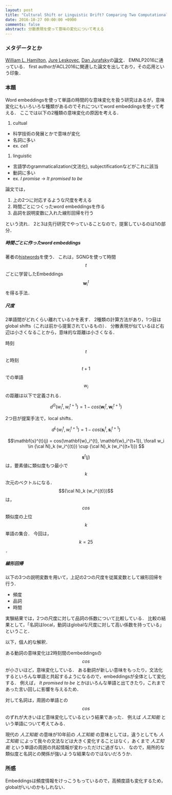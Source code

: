 ```yaml
---
layout: post
title: "Cultural Shift or Linguistic Drift? Comparing Two Computational Measures of Semantic Change"
date: 2016-10-27 00:00:00 +0900
comments: false
abstract: 分散表現を使って意味の変化について考える
---
```


### メタデータとか

[William L. Hamilton](http://stanford.edu/~wleif/), [Jure Leskovec](https://cs.stanford.edu/people/jure/), [Dan Jurafsky](http://web.stanford.edu/~jurafsky/)の[論文](https://arxiv.org/abs/1606.02821)．
EMNLP2016に通っている．
first authorがACL2016に関連した論文を出しており，その応用という印象．


### 本題
Word embeddingsを使って単語の時間的な意味変化を扱う研究はあるが，意味変化にもいろいろな種類があるのでそれについてword embeddingsを使って考える．
ここでは以下の2種類の意味変化の原因を考える．

1. cultual
  - 科学技術の発展とかで意味が変化
  - 名詞に多い
  - ex. *cell*

1. linguistic
  - 言語学のgrammaticalization(文法化), subjectificationなどがこれに該当
  - 動詞に多い
  - ex. *I promise* -> *It promised to be*

論文では，

1. 上の2つに対応するような尺度を考える
2. 時間ごとにつくったword embeddingsを作る
3. 品詞を説明変数に入れた線形回帰を行う

という流れ．
2と3は先行研究でやっていることなので，提案しているのは1の部分．

##### 時間ごとに作ったword embeddings

著者の[histwords](http://nlp.stanford.edu/projects/histwords/)を使う．
これは，SGNGを使って時間$$t$$ごとに学習したEmbeddings $$\mathbf{w}_{i}^{t}$$ を得る手法．

##### 尺度
2単語間がどれくらい離れているかを表す．
2種類の計算方法があり，1つ目はglobal shifts（これは前から提案されているもの）．
分散表現が似ているほど右辺は小さくなることから，意味的な距離は小さくなる．

時刻$$t$$と時刻$$t+1$$での単語$$w_i$$の距離は以下で定義される．

$$d^G(w_i^{t}, w_i^{t+1}) = 1-cos(\mathbf{w}_i^{t}, \mathbf{w}_i^{t+1})$$


2つ目が提案手法で，local shifts．

$$d^L(w_i^{t}, w_i^{t+1}) = 1-cos(\mathbf{s}_i^{t}, \mathbf{s}_i^{t+1})$$

$$\mathbf{s}^{t}(j) = cos(\mathbf{w}_i^{t}, \mathbf{w}_i^{t+1}),  \forall w_i \in {\cal N}_k (w_i^{(t)})  \cup  {\cal N}_k (w_i^{(t+1)})  $$

$$\mathbf{s}^{t}(j)$$は，要素値に類似度もつ最小で$$k$$次元のベクトルになる．
$${\cal N}_k (w_i^{(t)})$$は，$$cos$$類似度の上位$$k$$単語の集合．
今回は，$$k=25$$．

##### 線形回帰

以下の3つの説明変数を用いて，上記の2つの尺度を従属変数として線形回帰を行う．

- 頻度
- 品詞
- 時間

実験結果では，2つの尺度に対して品詞の係数について比較している．
比較の結果として，「名詞はlocal，動詞はglobalな尺度に対して高い係数を持っている」ということ．


以下，個人的な解釈．

ある動詞の意味変化は2時刻間のembeddingsの$$cos$$が小さいほど，意味変化している．
ある動詞が新しい意味をもったり，文法化するといろんな単語と共起するようになるので，embeddingsが全体として変化する．
例えば， *It promised to be* とかはいろんな単語と出てきたり，これまであった言い回しに影響を与えるため．

対して名詞は，周囲の単語との$$cos$$のずれが大きいほど意味変化しているという結果であった．
例えば *人工知能* という単語について考えてみる．

現代の *人工知能* の意味が10年前の *人工知能* の意味としては，違うとしても *人工知能* によって我々の文法などは大きく変化することはなく，あくまで *人工知能* という単語の周囲の共起情報が変わっただけに過ぎない．
なので，局所的な類似度と名詞との関係が強いような結果なのではないだろうか．

### 所感

Embeddingsは頻度情報をけっこうもっているので，高頻度語も変化するため，globalがいいのかもしれない．
